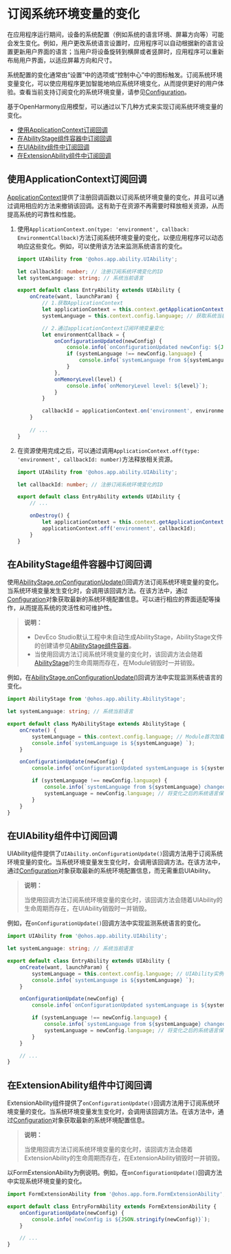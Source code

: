 # 订阅系统环境变量的变化

在应用程序运行期间，设备的系统配置（例如系统的语言环境、屏幕方向等）可能会发生变化。例如，用户更改系统语言设置时，应用程序可以自动根据新的语言设置更新用户界面的语言；当用户将设备旋转到横屏或者竖屏时，应用程序可以重新布局用户界面，以适应屏幕方向和尺寸。

系统配置的变化通常由“设置”中的选项或“控制中心”中的图标触发。订阅系统环境变量变化，可以使应用程序更加智能地响应系统环境变化，从而提供更好的用户体验。查看当前支持订阅变化的系统环境变量，请参见[Configuration](../reference/apis/js-apis-app-ability-configuration.md)。

基于OpenHarmony应用模型，可以通过以下几种方式来实现订阅系统环境变量的变化。

- [使用ApplicationContext订阅回调](#使用applicationcontext订阅回调)
- [在AbilityStage组件容器中订阅回调](#在abilitystage组件容器中订阅回调)
- [在UIAbility组件中订阅回调](#在uiability组件中订阅回调)
- [在ExtensionAbility组件中订阅回调](#在extensionability组件中订阅回调)

## 使用ApplicationContext订阅回调

[ApplicationContext](../reference/apis/js-apis-inner-application-applicationContext.md)提供了注册回调函数以订阅系统环境变量的变化，并且可以通过调用相应的方法来撤销该回调。这有助于在资源不再需要时释放相关资源，从而提高系统的可靠性和性能。

1. 使用`ApplicationContext.on(type: 'environment', callback: EnvironmentCallback)`方法订阅系统环境变量的变化，以便应用程序可以动态响应这些变化。例如，可以使用该方法来监测系统语言的变化。

   ```ts
   import UIAbility from '@ohos.app.ability.UIAbility';
   
   let callbackId: number; // 注册订阅系统环境变化的ID
   let systemLanguage: string; // 系统当前语言
   
   export default class EntryAbility extends UIAbility {
       onCreate(want, launchParam) {
           // 1.获取ApplicationContext
           let applicationContext = this.context.getApplicationContext();
           systemLanguage = this.context.config.language; // 获取系统当前语言
   
           // 2.通过applicationContext订阅环境变量变化
           let environmentCallback = {
               onConfigurationUpdated(newConfig) {
                   console.info(`onConfigurationUpdated newConfig: ${JSON.stringify(newConfig)}`);
                   if (systemLanguage !== newConfig.language) {
                       console.info(`systemLanguage from ${systemLanguage} changed to ${newConfig.language}`);
                   }
               },
               onMemoryLevel(level) {
                   console.info(`onMemoryLevel level: ${level}`);
               }
           }
   
           callbackId = applicationContext.on('environment', environmentCallback);
       }
       
       // ...
   }
   ```

2. 在资源使用完成之后，可以通过调用`ApplicationContext.off(type: 'environment', callbackId: number)`方法释放相关资源。

   ```ts
   import UIAbility from '@ohos.app.ability.UIAbility';
   
   let callbackId: number; // 注册订阅系统环境变化的ID
   
   export default class EntryAbility extends UIAbility {
       // ...
   
       onDestroy() {
           let applicationContext = this.context.getApplicationContext();
           applicationContext.off('environment', callbackId);
       }
   }
   ```

## 在AbilityStage组件容器中订阅回调

使用[AbilityStage.onConfigurationUpdate()](../reference/apis/js-apis-app-ability-abilityStage.md#abilitystageonconfigurationupdate)回调方法订阅系统环境变量的变化。当系统环境变量发生变化时，会调用该回调方法。在该方法中，通过[Configuration](../reference/apis/js-apis-app-ability-configuration.md)对象获取最新的系统环境配置信息。可以进行相应的界面适配等操作，从而提高系统的灵活性和可维护性。

> **说明：**
>
> - DevEco Studio默认工程中未自动生成AbilityStage，AbilityStage文件的创建请参见[AbilityStage组件容器](abilitystage.md)。
> - 当使用回调方法订阅系统环境变量的变化时，该回调方法会随着[AbilityStage](../reference/apis/js-apis-app-ability-abilityStage.md)的生命周期而存在，在Module销毁时一并销毁。

例如，在[AbilityStage.onConfigurationUpdate()](../reference/apis/js-apis-app-ability-abilityStage.md#abilitystageonconfigurationupdate)回调方法中实现监测系统语言的变化。

```ts
import AbilityStage from '@ohos.app.ability.AbilityStage';

let systemLanguage: string; // 系统当前语言

export default class MyAbilityStage extends AbilityStage {
    onCreate() {
        systemLanguage = this.context.config.language; // Module首次加载时，获取系统当前语言
        console.info(`systemLanguage is ${systemLanguage} `);
    }

    onConfigurationUpdate(newConfig) {
        console.info(`onConfigurationUpdated systemLanguage is ${systemLanguage}, newConfig: ${JSON.stringify(newConfig)}`);

        if (systemLanguage !== newConfig.language) {
            console.info(`systemLanguage from ${systemLanguage} changed to ${newConfig.language}`);
            systemLanguage = newConfig.language; // 将变化之后的系统语言保存，作为下一次变化前的系统语言
        }
    }
}
```

## 在UIAbility组件中订阅回调

UIAbility组件提供了`UIAbility.onConfigurationUpdate()`回调方法用于订阅系统环境变量的变化。当系统环境变量发生变化时，会调用该回调方法。在该方法中，通过[Configuration](../reference/apis/js-apis-app-ability-configuration.md)对象获取最新的系统环境配置信息，而无需重启UIAbility。

> **说明：**
>
> 当使用回调方法订阅系统环境变量的变化时，该回调方法会随着UIAbility的生命周期而存在，在UIAbility销毁时一并销毁。

例如，在`onConfigurationUpdate()`回调方法中实现监测系统语言的变化。

```ts
import UIAbility from '@ohos.app.ability.UIAbility';

let systemLanguage: string; // 系统当前语言

export default class EntryAbility extends UIAbility {
    onCreate(want, launchParam) {
        systemLanguage = this.context.config.language; // UIAbility实例首次加载时，获取系统当前语言
        console.info(`systemLanguage is ${systemLanguage} `);
    }

    onConfigurationUpdate(newConfig) {
        console.info(`onConfigurationUpdated systemLanguage is ${systemLanguage}, newConfig: ${JSON.stringify(newConfig)}`);

        if (systemLanguage !== newConfig.language) {
            console.info(`systemLanguage from ${systemLanguage} changed to ${newConfig.language}`);
            systemLanguage = newConfig.language; // 将变化之后的系统语言保存，作为下一次变化前的系统语言
        }
    }

    // ...
}
```

## 在ExtensionAbility组件中订阅回调

ExtensionAbility组件提供了`onConfigurationUpdate()`回调方法用于订阅系统环境变量的变化。当系统环境变量发生变化时，会调用该回调方法。在该方法中，通过[Configuration](../reference/apis/js-apis-app-ability-configuration.md)对象获取最新的系统环境配置信息。

> **说明：**
>
> 当使用回调方法订阅系统环境变量的变化时，该回调方法会随着ExtensionAbility的生命周期而存在，在ExtensionAbility销毁时一并销毁。

以FormExtensionAbility为例说明。例如，在`onConfigurationUpdate()`回调方法中实现系统环境变量的变化。

```ts
import FormExtensionAbility from '@ohos.app.form.FormExtensionAbility';

export default class EntryFormAbility extends FormExtensionAbility {
    onConfigurationUpdate(newConfig) {
        console.info(`newConfig is ${JSON.stringify(newConfig)}`);
    }

    // ...
}
```

